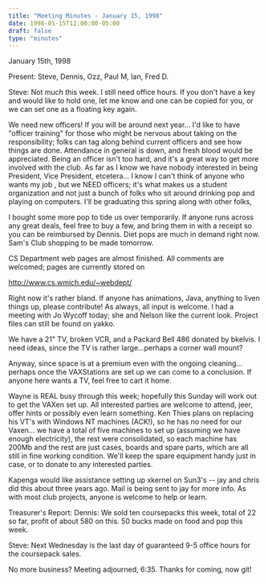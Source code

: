 ```yaml
---
title: "Meeting Minutes - January 15, 1998"
date: 1998-01-15T12:00:00-05:00
draft: false
type: "minutes"
---
```


 January 15th, 1998 </p><p>
Present: Steve, Dennis, Ozz, Paul M, Ian, Fred D. </p><p>
Steve: Not much this week. I still need office hours. If you don't have a key and would like to hold one, let me know and one can be copied for you, or we can set one as a floating key again. </p><p>
We need new officers! If you will be around next year... I'd like to have "officer training" for those who might be nervous about taking on the responsibility; folks can tag along behind current officers and see how things are done. Attendance in general is down, and fresh blood would be appreciated. Being an officer isn't too hard, and it's a great way to get more involved with the club. As far as I know we have nobody interested in being President, Vice President, etcetera... I know I can't think of anyone who wants my job <much general hilarity>, but we NEED officers; it's what makes us a student organization and not just a bunch of folks who sit around drinking pop and playing on computers. I'll be graduating this spring along with other folks,  </p><p>
<skull joins the party> </p><p>
I bought some more pop to tide us over temporarily. If anyone runs across any great deals, feel free to buy a few, and bring them in with a receipt so  you can be reimbursed by Dennis. Diet pops are much in demand right now. Sam's Club shopping to be made tomorrow. </p><p>
CS Department web pages are almost finished. All comments are welcomed; pages are currently stored on </p><p>
http://www.cs.wmich.edu/~webdept/ </p><p>
Right now it's rather bland. If anyone has animations, Java, anything to liven things up, please contribute! As always, all input is welcome. I had a meeting with Jo Wycoff today; she and Nelson like the current look. Project files can still be found on yakko. </p><p>
We have a 21" TV, broken VCR, and a Packard Bell 486 donated by bkelvis. I need ideas, since the TV is rather large...perhaps a corner wall mount? </p><p>
<maile joins the party> </p><p>
Anyway, since space is at a premium even with the ongoing cleaning... perhaps once the VAXStations are set up we can come to a conclusion. If anyone here wants a TV, feel free to cart it home. </p><p>
Wayne is REAL busy through this week; hopefully this Sunday will work out to get the VAXen set up. All interested parties are welcome to attend, jeer, offer hints or possibly even learn something. Ken Thies plans on replacing his VT's with Windows NT machines (ACK!), so he has no need for our Vaxen... we have a total of five machines to set up (assuming we have enough electricity), the rest were consolidated, so each machine has 200Mb and the rest are just cases, boards and spare parts, which are all still in fine working condition. We'll keep the spare equipment handy just in case, or to donate to any interested parties. </p><p>
Kapenga would like assistance setting up xkernel on Sun3's -- jay and chris did this about three years ago. Mail is being sent to jay for more info. As with most club projects, anyone is welcome to help or learn. </p><p>
Treasurer's Report: Dennis: We sold ten coursepacks this week, total of 22 so far, profit of about 580 on this. 50 bucks made on food and pop this week. </p><p>
Steve: Next Wednesday is the last day of guaranteed 9-5 office hours for the coursepack sales.  </p><p>
No more business? Meeting adjourned, 6:35. Thanks for coming, now git! </p><p>
</p>
